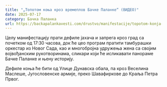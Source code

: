 ```yaml
---
title: "„Топотом коња кроз времеплов Бачке Паланке“ (ВИДЕО)"
date: 2025-07-17
category: Бачка Паланка
url: https://backapalankavesti.com/drustvo/manifestacije/topotom-konja-kroz-vremeplov-backe-palanke-video/
---
```


Целу манифестацију прати дефиле јахача и запрега кроз град са почетком од 17:30 часова, док ће цео програм пратити тамбурашки оркестар из Новог Сада, као и многобројна удружења жена са својим војвођанским рукотворинама, сликари који ће исликавати панораме Бачке Паланке и њену историју.

Дефиле коња ће бити од Улице Дунавска обала, па кроз Веселина Маслеше, Југословенске армије, преко Шавафиркове до Краља Петра Првог.
